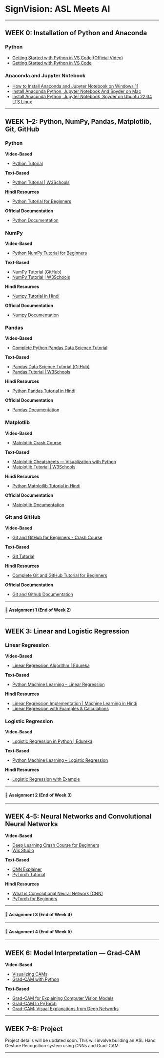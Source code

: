 # SignVision: ASL Meets AI

---

## WEEK 0: Installation of Python and Anaconda

### Python
- [Getting Started with Python in VS Code (Official Video)](https://www.youtube.com/watch?v=D2cwvpJSBX4&t=104s)  
- [Getting Started with Python in VS Code](https://code.visualstudio.com/docs/python/python-tutorial)

### Anaconda and Jupyter Notebook
- [How to Install Anaconda and Jupyter Notebook on Windows 11](https://www.youtube.com/watch?v=WOK9HeB-OmY)  
- [Install Anaconda Python, Jupyter Notebook And Spyder on Mac](https://www.youtube.com/watch?v=drbaFALFKDg)  
- [Install Anaconda Python, Jupyter Notebook, Spyder on Ubuntu 22.04 LTS Linux](https://www.youtube.com/watch?v=7-naqq9fvZE)

---

## WEEK 1–2: Python, NumPy, Pandas, Matplotlib, Git, GitHub

### Python
**Video-Based**  
- [Python Tutorial](https://www.youtube.com/watch?v=VchuKL44s6E&t=199s)  

**Text-Based**  
- [Python Tutorial | W3Schools](https://www.w3schools.com/python/)

**Hindi Resources**  
- [Python Tutorial for Beginners](https://www.youtube.com/watch?v=vLqTf2b6GZw)

**Official Documentation**
- [Python Documentation](https://docs.python.org/3/)

### NumPy  
**Video-Based**  
- [Python NumPy Tutorial for Beginners](https://www.youtube.com/watch?v=QUT1VHiLmmI&t=2s)  

**Text-Based**  
- [NumPy Tutorial (GitHub)](https://github.com/KeithGalli/NumPy/blob/master/NumPy%20Tutorial.ipynb)  
- [NumPy Tutorial | W3Schools](https://www.w3schools.com/python/numpy/default.asp)

**Hindi Resources**  
- [Numpy Tutorial in Hindi](https://www.youtube.com/watch?v=Rbh1rieb3zc)

**Official Documentation**
- [Numpy Documentation](https://numpy.org/doc/stable/user/index.html#user)

### Pandas  
**Video-Based**  
- [Complete Python Pandas Data Science Tutorial](https://www.youtube.com/watch?v=vmEHCJofslg)

**Text-Based**  
- [Pandas Data Science Tutorial (GitHub)](https://github.com/KeithGalli/pandas/blob/master/Pandas%20Data%20Science%20Tutorial.ipynb)  
- [Pandas Tutorial | W3Schools](https://www.w3schools.com/python/pandas/default.asp)

**Hindi Resources**  
- [Python Pandas Tutorial in Hindi](https://www.youtube.com/watch?v=RhEjmHeDNoA&t=1893s)

**Official Documentation**
- [Pandas Documentation](https://pandas.pydata.org/docs/)

### Matplotlib  
**Video-Based**  
- [Matplotlib Crash Course](https://www.youtube.com/watch?v=3Xc3CA655Y4&t=1s)

**Text-Based**  
- [Matplotlib Cheatsheets — Visualization with Python](https://matplotlib.org/cheatsheets/)  
- [Matplotlib Tutorial | W3Schools](https://www.w3schools.com/python/matplotlib_intro.asp)

**Hindi Resources**  
- [Python Matplotlib Tutorial in Hindi](https://www.youtube.com/watch?v=vBCXsAd_swk)

**Official Documentation**
- [Matplotlib Documentation](https://matplotlib.org/stable/users/index.html)

### Git and GitHub  
**Video-Based**  
- [Git and GitHub for Beginners - Crash Course](https://www.youtube.com/watch?v=RGOj5yH7evk&t=1900s)

**Text-Based**  
- [Git Tutorial](https://www.w3schools.com/git/default.asp)  

**Hindi Resources**  
- [Complete Git and GitHub Tutorial for Beginners](https://www.youtube.com/watch?v=Ez8F0nW6S-w)

**Official Documentation**
- [Git and Github Documentation](https://git-scm.com/docs)

---

#### 📌 Assignment 1 (End of Week 2)

---

## WEEK 3: Linear and Logistic Regression

### Linear Regression  
**Video-Based**  
- [Linear Regression Algorithm | Edureka](https://www.youtube.com/watch?v=E5RjzSK0fvY)

**Text-Based**  
- [Python Machine Learning – Linear Regression](https://www.w3schools.com/python/python_ml_linear_regression.asp)

**Hindi Resources**  
- [Linear Regression Implementation | Machine Learning in Hindi](https://www.youtube.com/watch?v=e5owujIppJY)  
- [Linear Regression with Examples & Calculations](https://www.youtube.com/watch?v=zUQr6HAAKp4)

### Logistic Regression  
**Video-Based**  
- [Logistic Regression in Python | Edureka](https://www.youtube.com/watch?v=VCJdg7YBbAQ)

**Text-Based**  
- [Python Machine Learning – Logistic Regression](https://www.w3schools.com/python/python_ml_logistic_regression.asp)

**Hindi Resources**  
- [Logistic Regression with Example](https://www.youtube.com/watch?v=r8OjlgWpAI0)

---

#### 📌 Assignment 2 (End of Week 3)

---

## WEEK 4-5: Neural Networks and Convolutional Neural Networks

**Video-Based**  
- [Deep Learning Crash Course for Beginners](https://www.youtube.com/watch?v=VyWAvY2CF9c&t=325s)  
- [Wix Studio](https://www.youtube.com/watch?v=kY14KfZQ1TI&list=PLCC34OHNcOtpcgR9LEYSdi9r7XIbpkpK1)

**Text-Based**  
- [CNN Explainer](https://poloclub.github.io/cnn-explainer/)  
- [PyTorch Tutorial](https://www.tutorialspoint.com/pytorch/index.htm)

**Hindi Resources**  
- [What is Convolutional Neural Network (CNN)](https://www.youtube.com/watch?v=hDVFXf74P-U)  
- [PyTorch for Beginners](https://www.youtube.com/watch?v=QZsguRbcOBM&list=PLKnIA16_Rmvboy8bmDCjwNHgTaYH2puK7)

---

#### 📌 Assignment 3  (End of Week 4)

---

#### 📌 Assignment 4  (End of Week 5)

---

## WEEK 6: Model Interpretation — Grad-CAM

**Video-Based**  
- [Visualizing CAMs](https://www.youtube.com/watch?v=krtM8TuBGeA)  
- [Grad-CAM with Python](https://www.youtube.com/watch?v=9NtEMwzPDZ4)

**Text-Based**  
- [Grad-CAM for Explaining Computer Vision Models](https://adataodyssey.com/grad-cam/)
- [Grad-CAM In PyTorch](https://medium.com/@codetrade/grad-cam-in-pytorch-a-powerful-tool-for-visualize-explanations-from-deep-networks-bdc7caf0b282)
- [Grad-CAM: Visual Explanations from Deep Networks](https://glassboxmedicine.com/2020/05/29/grad-cam-visual-explanations-from-deep-networks/)

---

## WEEK 7–8: Project

Project details will be updated soon. This will involve building an ASL Hand Gesture Recognition system using CNNs and Grad-CAM.

---
